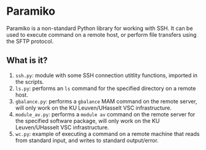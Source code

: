 # Paramiko

Paramiko is a non-standard Python library for working with SSH.  It can
be used to execute command on a remote host, or perform file transfers
using the SFTP protocol.

## What is it?

1. `ssh.py`: module with some SSH connection utitlity functions, imported
    in the scripts.
1. `ls.py`: performs an `ls` command for the specified directory on a
    remote host.
1. `gbalance.py`: performs a `gbalance` MAM command on the remote server,
    will only work on the KU Leuven/UHasselt VSC infrastructure.
1. `module_av.py`: performs a `module av` command on the remote server for
    the specified software package, will only work on the
    KU Leuven/UHasselt VSC infrastructure.
1. `wc.py`: example of executing a command on a remote machine that reads
    from standard input, and writes to standard output/error.

